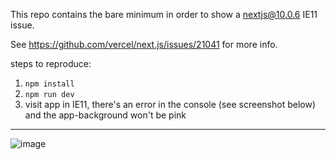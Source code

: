This repo contains the bare minimum in order to show a nextjs@10.0.6 IE11 issue.

See https://github.com/vercel/next.js/issues/21041 for more info.


steps to reproduce:

1. `npm install`
2. `npm run dev`
3. visit app in IE11, there's an error in the console (see screenshot below) and the app-background won't be pink

---

![image](https://user-images.githubusercontent.com/85814/107378713-8c15d800-6aec-11eb-8802-0104e46a6948.png)
